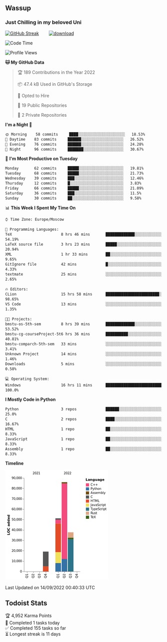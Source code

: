 ## Wassup 
### Just Chilling in my beloved Uni 

<!--
-->

[![GitHub Streak](http://github-readme-streak-stats.herokuapp.com?user=archeoss&theme=shades-of-purple&hide_border=true&date_format=j%20M%5B%20Y%5D)](https://git.io/streak-stats)&nbsp;&nbsp;&nbsp;&nbsp;&nbsp;&nbsp;&nbsp;&nbsp;[![download](https://user-images.githubusercontent.com/68448737/147796309-d8b65b1d-4dde-40d9-b03a-2b42aaa6cd43.jpeg)
](http://bmstu.ru/)

<!--START_SECTION:waka-->
![Code Time](http://img.shields.io/badge/Code%20Time-527%20hrs%2030%20mins-blue)

![Profile Views](http://img.shields.io/badge/Profile%20Views-2-blue)

**🐱 My GitHub Data** 

> 🏆 189 Contributions in the Year 2022
 > 
> 📦 47.4 kB Used in GitHub's Storage 
 > 
> 💼 Opted to Hire
 > 
> 📜 19 Public Repositories 
 > 
> 🔑 2 Private Repositories  
 > 
**I'm a Night 🦉** 

```text
🌞 Morning    58 commits     ████░░░░░░░░░░░░░░░░░░░░░   18.53% 
🌆 Daytime    83 commits     ██████░░░░░░░░░░░░░░░░░░░   26.52% 
🌃 Evening    76 commits     ██████░░░░░░░░░░░░░░░░░░░   24.28% 
🌙 Night      96 commits     ███████░░░░░░░░░░░░░░░░░░   30.67%

```
📅 **I'm Most Productive on Tuesday** 

```text
Monday       62 commits     █████░░░░░░░░░░░░░░░░░░░░   19.81% 
Tuesday      68 commits     █████░░░░░░░░░░░░░░░░░░░░   21.73% 
Wednesday    39 commits     ███░░░░░░░░░░░░░░░░░░░░░░   12.46% 
Thursday     12 commits     █░░░░░░░░░░░░░░░░░░░░░░░░   3.83% 
Friday       66 commits     █████░░░░░░░░░░░░░░░░░░░░   21.09% 
Saturday     36 commits     ███░░░░░░░░░░░░░░░░░░░░░░   11.5% 
Sunday       30 commits     ██░░░░░░░░░░░░░░░░░░░░░░░   9.58%

```


📊 **This Week I Spent My Time On** 

```text
⌚︎ Time Zone: Europe/Moscow

💬 Programming Languages: 
TeX                      8 hrs 46 mins       █████████████░░░░░░░░░░░░   54.19% 
LaTeX source file        3 hrs 23 mins       █████░░░░░░░░░░░░░░░░░░░░   20.94% 
XML                      1 hr 33 mins        ██░░░░░░░░░░░░░░░░░░░░░░░   9.65% 
GitIgnore file           42 mins             █░░░░░░░░░░░░░░░░░░░░░░░░   4.33% 
textmate                 25 mins             ░░░░░░░░░░░░░░░░░░░░░░░░░   2.65%

🔥 Editors: 
CLion                    15 hrs 58 mins      ████████████████████████░   98.65% 
VS Code                  13 mins             ░░░░░░░░░░░░░░░░░░░░░░░░░   1.35%

🐱‍💻 Projects: 
bmstu-os-5th-sem         8 hrs 39 mins       █████████████░░░░░░░░░░░░   53.52% 
bmstu-cg-courseProject-5t6 hrs 36 mins       ██████████░░░░░░░░░░░░░░░   40.81% 
bmstu-comparch-5th-sem   33 mins             ░░░░░░░░░░░░░░░░░░░░░░░░░   3.41% 
Unknown Project          14 mins             ░░░░░░░░░░░░░░░░░░░░░░░░░   1.46% 
Downloads                5 mins              ░░░░░░░░░░░░░░░░░░░░░░░░░   0.58%

💻 Operating System: 
Windows                  16 hrs 11 mins      █████████████████████████   100.0%

```

**I Mostly Code in Python** 

```text
Python                   3 repos             ██████░░░░░░░░░░░░░░░░░░░   25.0% 
C                        2 repos             ████░░░░░░░░░░░░░░░░░░░░░   16.67% 
HTML                     1 repo              ██░░░░░░░░░░░░░░░░░░░░░░░   8.33% 
JavaScript               1 repo              ██░░░░░░░░░░░░░░░░░░░░░░░   8.33% 
Assembly                 1 repo              ██░░░░░░░░░░░░░░░░░░░░░░░   8.33%

```


**Timeline**

![Chart not found](https://raw.githubusercontent.com/archeoss/archeoss/master/charts/bar_graph.png) 


 Last Updated on 14/09/2022 00:40:33 UTC
<!--END_SECTION:waka-->

## Todoist Stats

<!-- TODO-IST:START -->
🏆  4,952 Karma Points           
🌸  Completed 1 tasks today           
✅  Completed 155 tasks so far           
⏳  Longest streak is 11 days
<!-- TODO-IST:END -->

